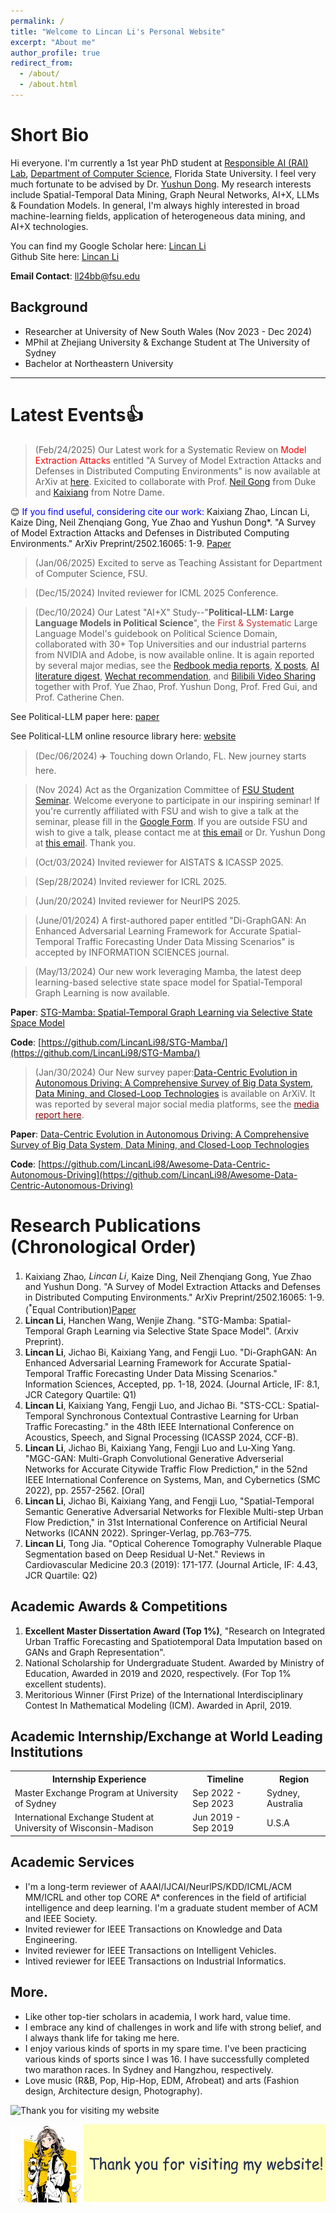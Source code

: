 ```yaml
---
permalink: /
title: "Welcome to Lincan Li's Personal Website"
excerpt: "About me"
author_profile: true
redirect_from: 
  - /about/
  - /about.html
---
```




Short Bio
======
Hi everyone. I'm currently a 1st year PhD student at [Responsible AI (RAI) Lab](https://yushundong.github.io//students/), [Department of Computer Science](https://www.cs.fsu.edu/), Florida State University. I feel very much fortunate to be advised by Dr. [Yushun Dong](https://scholar.google.com/citations?user=_QUhuOMAAAAJ&hl=EN). My research interests include Spatial-Temporal Data Mining, Graph Neural Networks, AI+X, LLMs & Foundation Models. In general, I'm always highly interested in broad machine-learning fields, application of heterogeneous data mining, and AI+X technologies. 


You can find my Google Scholar here: [Lincan Li](https://scholar.google.com/citations?user=2rsW8vgAAAAJ&hl=EN)<br>
Github Site here: [Lincan Li](https://github.com/LincanLi98)

**Email Contact**: ll24bb@fsu.edu<br>

**Background**
---
- Researcher at University of New South Wales (Nov 2023 - Dec 2024)
- MPhil at Zhejiang University & Exchange Student at The University of Sydney
- Bachelor at Northeastern University

-----


Latest Events👍
======
> (Feb/24/2025) Our Latest work for a Systematic Review on <span style="color:red">Model Extraction Attacks</span> entitled "A Survey of Model Extraction Attacks and Defenses in Distributed Computing Environments" is now available at ArXiv at [here](https://www.arxiv.org/abs/2502.16065). Exicited to collaborate with Prof. [Neil Gong](https://scholar.google.com/citations?user=t6uCsYoAAAAJ&hl=en) from Duke and [Kaixiang](https://www.linkedin.com/in/kaixiang-zhao/) from Notre Dame.

😊 <span style="color:blue">If you find useful, considering cite our work:</span> Kaixiang Zhao, Lincan Li, Kaize Ding, Neil Zhenqiang Gong, Yue Zhao and Yushun Dong*. "A Survey of Model Extraction Attacks and Defenses in Distributed Computing Environments." ArXiv Preprint/2502.16065: 1-9. [Paper](https://arxiv.org/abs/2502.16065)


> (Jan/06/2025) Excited to serve as Teaching Assistant for Department of Computer Science, FSU.

> (Dec/15/2024) Invited reviewer for ICML 2025 Conference.

> (Dec/10/2024) Our Latest "AI+X" Study--"**Political-LLM: Large Language Models in Political Science**", the <span style="color: #CC3333;">First & Systematic</span> Large Language Model's guidebook on Political Science Domain, collaborated with 30+ Top Universities and our industrial parterns from NVIDIA and Adobe, is now available online. It is again reported by several major medias, see the [Redbook media reports](http://xhslink.com/a/Jvt4Jpcr5aG1), [X posts](https://x.com/Yushun_Dong/status/1866689696828649679), [AI literature digest](https://www.aimodels.fyi/papers/arxiv/political-llm-large-language-models-political-science), [Wechat recommendation](https://mp.weixin.qq.com/s/S9XV4OzcVEFCq2iK_jBEDg), and [Bilibili Video Sharing](https://b23.tv/C8gxhdZ) together with Prof. Yue Zhao, Prof. Yushun Dong, Prof. Fred Gui, and Prof. Catherine Chen.

See Political-LLM paper here: [paper](https://arxiv.org/abs/2412.06864)

See Political-LLM online resource library here: [website](http://political-llm.org/)

> (Dec/06/2024) ✈️ Touching down Orlando, FL. New journey starts here.

> (Nov 2024) Act as the Organization Committee of [FSU Student Seminar](https://cs-fsu.github.io/seminars.html). Welcome everyone to participate in our inspiring seminar! If you're currently affiliated with FSU and wish to give a talk at the seminar, please fill in the [Google Form](https://forms.gle/BFRowrbqWwcapGbt8). If you are outside FSU and wish to give a talk, please contact me at <a href="ll24bb@fsu.edu">this email</a> or Dr. Yushun Dong at <a href="yushun.dong@fsu.edu">this email</a>. Thank you.

> (Oct/03/2024) Invited reviewer for AISTATS & ICASSP 2025. 

> (Sep/28/2024) Invited reviewer for ICRL 2025.

> (Jun/20/2024) Invited reviewer for NeurIPS 2025.

> (June/01/2024) A first-authored paper entitled "Di-GraphGAN: An Enhanced Adversarial Learning Framework for Accurate Spatial-Temporal Traffic Forecasting Under Data Missing Scenarios" is accepted by INFORMATION SCIENCES journal. 

> (May/13/2024) Our new work leveraging Mamba, the latest deep learning-based selective state space model for Spatial-Temporal Graph Learning is now available.

  **Paper**: [STG-Mamba: Spatial-Temporal Graph Learning via Selective State Space Model](https://github.com/LincanLi98/STG-Mamba/blob/main/STG_Mamba_paper_ArXiv_V3_14May2024.pdf)
  
  **Code**: [https://github.com/LincanLi98/STG-Mamba/](https://github.com/LincanLi98/STG-Mamba/)
  
> (Jan/30/2024) Our New survey paper:[Data-Centric Evolution in Autonomous Driving: A Comprehensive Survey of Big Data System, Data Mining, and Closed-Loop Technologies](https://arxiv.org/abs/2401.12888) is available on ArXiV. It was reported by several major social media platforms, see the [<span style="color:darkred;">media report here</span>](https://mp.weixin.qq.com/s/YEjWSvKk6f-TDAR91Ow2rA).

**Paper**: [Data-Centric Evolution in Autonomous Driving: A Comprehensive Survey of Big Data System, Data Mining, and Closed-Loop Technologies](https://arxiv.org/abs/2401.12888)

**Code**: [https://github.com/LincanLi98/Awesome-Data-Centric-Autonomous-Driving](https://github.com/LincanLi98/Awesome-Data-Centric-Autonomous-Driving)



Research Publications (Chronological Order)
======
1. Kaixiang Zhao<sup>*</sup>, Lincan Li<sup>*</sup>, Kaize Ding, Neil Zhenqiang Gong, Yue Zhao and Yushun Dong. "A Survey of Model Extraction Attacks and Defenses in Distributed Computing Environments." ArXiv Preprint/2502.16065: 1-9. (<sup>*</sup>Equal Contribution)[Paper](https://arxiv.org/abs/2502.16065)
2. **Lincan Li**, Hanchen Wang, Wenjie Zhang. "STG-Mamba: Spatial-Temporal Graph Learning via Selective State Space Model". (Arxiv Preprint).
3. **Lincan Li**, Jichao Bi, Kaixiang Yang, and Fengji Luo. "Di-GraphGAN: An Enhanced Adversarial Learning
Framework for Accurate Spatial-Temporal Traffic Forecasting Under Data Missing Scenarios." Information Sciences, Accepted, pp. 1-18, 2024. (Journal Article, IF: 8.1, JCR Category Quartile: Q1)
4. **Lincan Li**, Kaixiang Yang, Fengji Luo, and Jichao Bi. "STS-CCL: Spatial-Temporal Synchronous Contextual
Contrastive Learning for Urban Traffic Forecasting." in the 48th IEEE International Conference on Acoustics, Speech, and Signal Processing (ICASSP 2024, CCF-B).
5. **Lincan Li**, Jichao Bi, Kaixiang Yang, Fengji Luo and Lu-Xing Yang. "MGC-GAN: Multi-Graph Convolutional
Generative Adverserial Networks for Accurate Citywide Traffic Flow Prediction," in the 52nd IEEE International
Conference on Systems, Man, and Cybernetics (SMC 2022), pp. 2557-2562. [Oral]
6. **Lincan Li**, Jichao Bi, Kaixiang Yang, and Fengji Luo, "Spatial-Temporal Semantic Generative Adversarial Networks for Flexible Multi-step Urban Flow Prediction," in 31st International Conference on Artificial Neural Networks (ICANN 2022). Springer-Verlag, pp.763–775.
7. **Lincan Li**, Tong Jia. "Optical Coherence Tomography Vulnerable Plaque Segmentation based on Deep Residual U-Net." Reviews in Cardiovascular Medicine 20.3 (2019): 171-177. (Journal Article, IF: 4.43, JCR Quartile: Q2)


Academic Awards & Competitions
------
1. **Excellent Master Dissertation Award (Top 1%)**, "Research on Integrated Urban Traffic Forecasting and Spatiotemporal Data Imputation based on GANs and Graph Representation".
2. National Scholarship for Undergraduate Student. Awarded by Ministry of Education, Awarded in 2019 and 2020, respectively. (For Top 1% excellent students).
4. Meritorious Winner (First Prize) of the International Interdisciplinary Contest In Mathematical Modeling (ICM). Awarded in April, 2019.



Academic Internship/Exchange at World Leading Institutions
------
<table>
  <tr>
    <th>Internship Experience</th>
    <th>Timeline</th>
    <th>Region</th>
  </tr>
  <tr>
    <td>Master Exchange Program at University of Sydney</td>
    <td>Sep 2022 - Sep 2023</td>
    <td>Sydney, Australia</td>
  </tr>
  <tr>
    <td>International Exchange Student at University of Wisconsin-Madison</td>
    <td>Jun 2019 - Sep 2019</td>
    <td>U.S.A</td>
  </tr>
</table>


Academic Services
------
- I'm a long-term reviewer of AAAI/IJCAI/NeurlPS/KDD/ICML/ACM MM/ICRL and other top CORE A* conferences in the
field of artificial intelligence and deep learning. I'm a graduate student member of ACM and IEEE Society.
- Invited reviewer for IEEE Transactions on Knowledge and Data Engineering.
- Invited reviewer for IEEE Transactions on Intelligent Vehicles.
- Intived reviewer for IEEE Transactions on Industrial Informatics.


More. 
------ 
- Like other top-tier scholars in academia, I work hard, value time.
- I embrace any kind of challenges in work and life with strong belief, and I always thank life for taking me here.
- I enjoy various kinds of sports in my spare time. I've been practicing various kinds of sports since I was 16. I have successfully completed two marathon races. In Sydney and Hangzhou, respectively.
- Love music (R&B, Pop, Hip-Hop, EDM, Afrobeat) and arts (Fashion design, Architecture design, Photography).



![Thank you for visiting my website](https://komarev.com/ghpvc/?username=LincanLi98&color=blue)

<img src="https://raw.githubusercontent.com/LincanLi98/LincanLi98.github.io/master/images/website_end_banner.png" 
alt="website_end_banner" style="height: 125px; width: 560px;">

